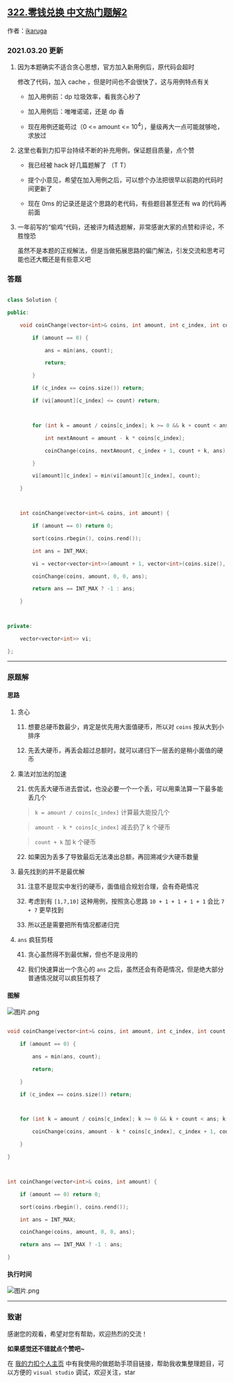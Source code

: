 ## [322.零钱兑换 中文热门题解2](https://leetcode.cn/problems/coin-change/solutions/100000/322-by-ikaruga)

作者：[ikaruga](https://leetcode.cn/u/ikaruga)

### 2021.03.20 更新
1. 因为本题确实不适合贪心思想，官方加入新用例后，原代码会超时  
    修改了代码，加入 cache ，但是时间也不会很快了，这与用例特点有关
    * 加入用例前：dp 垃圾效率，看我贪心秒了
    * 加入用例后：唯唯诺诺，还是 dp 香
    * 现在用例还能苟过（0 <= amount <= $10^4$），量级再大一点可能就够呛，求放过

2. 这里也看到力扣平台持续不断的补充用例，保证题目质量，点个赞
    * 我已经被 hack 好几篇题解了 （T T）
    * 提个小意见，希望在加入用例之后，可以想个办法把很早以前跑的代码时间更新了
    * 现在 0ms 的记录还是这个思路的老代码，有些题目甚至还有 wa 的代码再前面

3. 一年前写的“偷鸡“代码，还被评为精选题解，非常感谢大家的点赞和评论，不胜惶恐  
    虽然不是本题的正规解法，但是当做拓展思路的偏门解法，引发交流和思考可能也还大概还是有些意义吧
    

### 答题
```C++ []
class Solution {
public:
    void coinChange(vector<int>& coins, int amount, int c_index, int count, int& ans) {
        if (amount == 0) {
            ans = min(ans, count);
            return;
        }
        if (c_index == coins.size()) return;
        if (vi[amount][c_index] <= count) return;

        for (int k = amount / coins[c_index]; k >= 0 && k + count < ans; k--) {
            int nextAmount = amount - k * coins[c_index];
            coinChange(coins, nextAmount, c_index + 1, count + k, ans);
        }
        vi[amount][c_index] = min(vi[amount][c_index], count);
    }

    int coinChange(vector<int>& coins, int amount) {
        if (amount == 0) return 0;
        sort(coins.rbegin(), coins.rend());
        int ans = INT_MAX;
        vi = vector<vector<int>>(amount + 1, vector<int>(coins.size(), INT_MAX));
        coinChange(coins, amount, 0, 0, ans);
        return ans == INT_MAX ? -1 : ans;
    }

private:
    vector<vector<int>> vi;
};
```

---
### 原题解

#### 思路
1. 贪心
    11. 想要总硬币数最少，肯定是优先用大面值硬币，所以对 `coins` 按从大到小排序
    12. 先丢大硬币，再丢会超过总额时，就可以递归下一层丢的是稍小面值的硬币

2. 乘法对加法的加速
    21. 优先丢大硬币进去尝试，也没必要一个一个丢，可以用乘法算一下最多能丢几个
    > `k = amount / coins[c_index]` 计算最大能投几个
    > `amount - k * coins[c_index]` 减去扔了 k 个硬币
    > `count + k` 加 k 个硬币
    22. 如果因为丢多了导致最后无法凑出总额，再回溯减少大硬币数量

3. 最先找到的并不是最优解
    31. 注意不是现实中发行的硬币，面值组合规划合理，会有奇葩情况
    32. 考虑到有 `[1,7,10]` 这种用例，按照贪心思路 `10 + 1 + 1 + 1 + 1` 会比 `7 + 7` 更早找到
    33. 所以还是需要把所有情况都递归完

4. `ans` 疯狂剪枝
    41. 贪心虽然得不到最优解，但也不是没用的
    42. 我们快速算出一个贪心的 `ans` 之后，虽然还会有奇葩情况，但是绝大部分普通情况就可以疯狂剪枝了

#### 图解
![图片.png](https://pic.leetcode-cn.com/f23dbc9eacd4db67cd1c3230bbd79f3a0f75c807b69efc9526c30117715f80b1-%E5%9B%BE%E7%89%87.png)


```C++ []
void coinChange(vector<int>& coins, int amount, int c_index, int count, int& ans) {
    if (amount == 0) {
        ans = min(ans, count);
        return;
    }
    if (c_index == coins.size()) return;

    for (int k = amount / coins[c_index]; k >= 0 && k + count < ans; k--) {
        coinChange(coins, amount - k * coins[c_index], c_index + 1, count + k, ans);
    }
}

int coinChange(vector<int>& coins, int amount) {
    if (amount == 0) return 0;
    sort(coins.rbegin(), coins.rend());
    int ans = INT_MAX;
    coinChange(coins, amount, 0, 0, ans);
    return ans == INT_MAX ? -1 : ans;
}
```

#### 执行时间
![图片.png](https://pic.leetcode-cn.com/1b06dcb05550e8f78ac484f38d15830b1a3d8206681e33d542e1f80a80eb1fbe-%E5%9B%BE%E7%89%87.png)


---

### 致谢
感谢您的观看，希望对您有帮助，欢迎热烈的交流！  

**如果感觉还不错就点个赞吧~**

在 [我的力扣个人主页](https://leetcode-cn.com/u/ikaruga/) 中有我使用的做题助手项目链接，帮助我收集整理题目，可以方便的 `visual studio` 调试，欢迎关注，star

